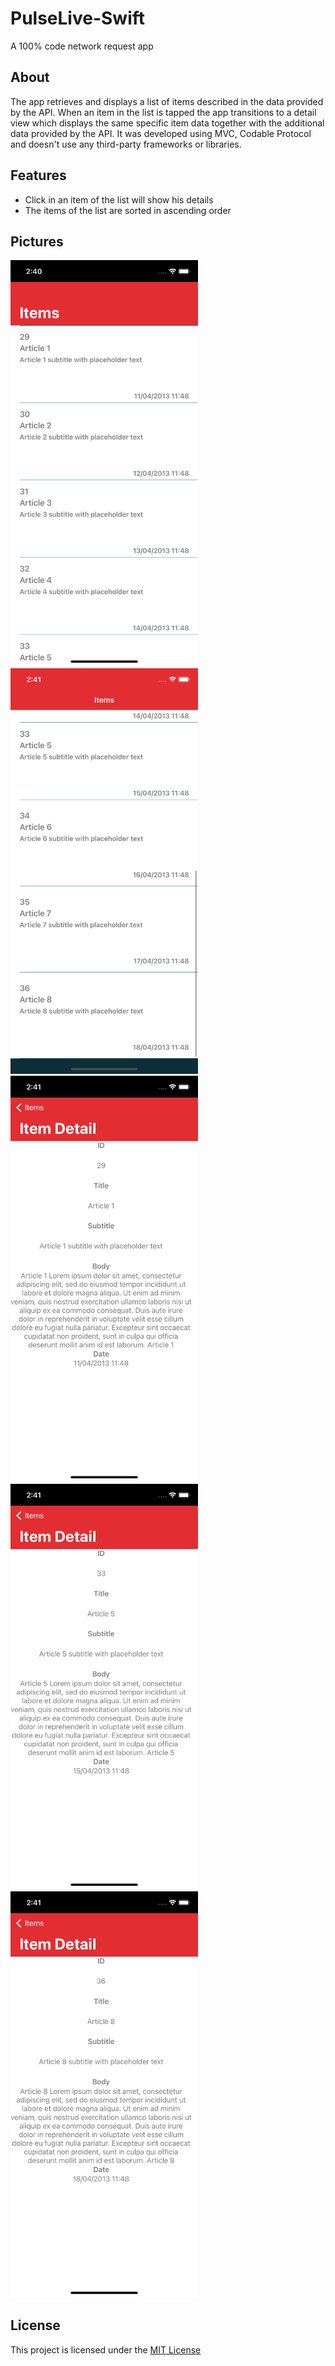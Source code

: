 # PulseLive-Swift
A 100% code network request app

## About
The app retrieves and displays a list of items described in the data provided by ​the API​. When an item in the list is tapped the app transitions to a detail view which displays the same specific item data together with the additional data provided by the ​API. It was developed using MVC, Codable Protocol and doesn't use any third-party frameworks or libraries. 

## Features
* Click in an item of the list will show his details
* The items of the list are sorted in ascending order

## Pictures

<img src="https://github.com/inaldor/iOSTask/blob/master/app-images/home1.png" width=300>
<img src="https://github.com/inaldor/iOSTask/blob/master/app-images/home2.png" width=300>
<img src="https://github.com/inaldor/iOSTask/blob/master/app-images/itemdetail1.png" width=300>
<img src="https://github.com/inaldor/iOSTask/blob/master/app-images/itemdetail2.png" width=300>
<img src="https://github.com/inaldor/iOSTask/blob/master/app-images/itemdetail3.png" width=300>

## License

This project is licensed under the [MIT License](https://github.com/inaldor/iOSTask/blob/master/LICENSE)
